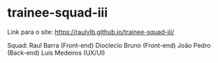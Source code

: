 # trainee-squad-iii

Link para o site:
https://raulvlb.github.io/trainee-squad-iii/

Squad:
Raul Barra (Front-end)
Dioclecio Bruno (Front-end)
João Pedro (Back-end)
Luís Medeiros (UX/UI)
